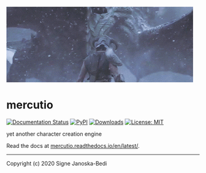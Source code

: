 ![cropped dragon gif](docs/cropped.gif)

# mercutio

[![Documentation Status](https://readthedocs.org/projects/mercutio/badge/?version=latest)](https://mercutio.readthedocs.io/en/latest/?badge=latest)
[![PyPI](https://img.shields.io/pypi/v/mercutio?color=brightgreen)](https://pypi.org/project/mercutio/)
[![Downloads](https://static.pepy.tech/personalized-badge/mercutio?period=total&units=abbreviation&left_color=grey&right_color=brightgreen&left_text=Downloads)](https://pepy.tech/project/mercutio)
[![License: MIT](https://img.shields.io/badge/License-MIT-brightgreen.svg)](LICENSE)

yet another character creation engine

Read the docs at [mercutio.readthedocs.io/en/latest/](https://mercutio.readthedocs.io/en/latest/).

---
Copyright (c) 2020 Signe Janoska-Bedi
